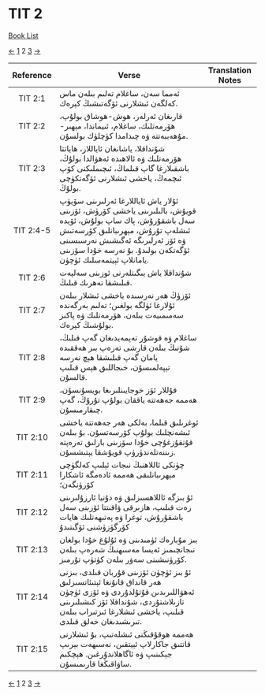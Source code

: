 # TIT 2
[Book List](../README.md)

[<-](./chapter_1.md) [1](./chapter_1.md) 2 [3](./chapter_3.md) [->](./chapter_3.md)

| Reference | Verse | Translation Notes |
|:---------:|-------|-------------------|
|TIT 2:1|ئەمما سەن، ساغلام تەلىم بىلەن ماس كەلگەن ئىشلارنى ئۆگەتىشىڭ كېرەك.||
|TIT 2:2|قارىغان ئەرلەر، ھوش-ھوشاق بولۇپ، ھۆرمەتلىك، ساغلام، ئىيماندا، مېھىر-مۇھەببەتتە ۋە چىدامدا كۈچلۈك بولسۇن.||
|TIT 2:3|شۇنداقلا، ياشانغان ئاياللار، ھاياتتا ھۆرمەتلىك ۋە ئالاھىدە ئەھۋالدا بولۇڭ، باشقىلارغا گاپ قىلماڭ، ئىچىملىكنى كۆپ ئىچمەڭ، ياخشى ئىشلارنى ئۆگەتكۈچى بولۇڭ.||
|TIT 2:4-5|ئۇلار ياش ئاياللارغا ئەرلىرىنى سۆيۈپ قويۇش، بالىلىرىنى ياخشى كۆرۈش، ئۆزىنى سەل باشقۇرۇش، پاك ساپ بولۇش، ئۆيدە ئىشلەپ تۇرۇش، مېھرىبانلىق كۆرسەتىش ۋە ئۆز ئەرلىرىگە ئەگىشىش نەرسىسىنى ئۆگەتكەن بولىدۇ. بۇ نەرسە خۇدا سۆزىنى يامانلاپ ئېيتمەسلىك ئۈچۈن.||
|TIT 2:6|شۇنداقلا ياش يىگىتلەرنى ئوزىنى سەلپەت قىلىشقا تەھرىك قىلىڭ.||
|TIT 2:7|ئۆزۈڭ ھەر نەرسىدە ياخشى ئىشلار بىلەن ئۇلارغا ئۈلگە بولغىن؛ تەلىم بەرگەندە سەمىمىيەت بىلەن، ھۆرمەتلىك ۋە پاكىز بولۇشىڭ كېرەك.||
|TIT 2:8|ساغلام ۋە قوشۇر تەپمەيدىغان گەپ قىلىڭ، شۇنىڭ بىلەن قارشى تەرەپ بىز ھەققىدە يامان گەپ قىلىشقا ھېچ نەرسە تېپەلمىسۇن، خىجاللىق ھېس قىلىپ قالسۇن.||
|TIT 2:9|قۇللار ئۆز خوجايىنلىرىغا بويسۇنسۇن، ھەممە جەھەتتە ياققان بولۇپ تۇرۇڭ، گەپ چىقارمىسۇن.||
|TIT 2:10|ئوغرىلىق قىلما، بەلكى ھەر جەھەتتە ياخشى ئىشەنچلىك بولۇپ كۆرسەتسۇن. بۇ بىلەن قۇتقۇزغۇچى خۇدا سۆزىنى بارلىق تەرەپتە زىننەتلەندۈرۈپ قويۇشقا يېتىشسۇن.||
|TIT 2:11|چۈنكى ئاللاھنىڭ نىجات ئېلىپ كەلگۈچى مېھرىبانلىقى ھەممە ئادەمگە ئاشكارا كۆرۈنگەن؛||
|TIT 2:12|ئۇ بىزگە ئاللاھسىزلىق ۋە دۇنيا ئارزۇلىرىنى رەت قىلىپ، ھازىرقى ۋاقىتتا ئۆزىنى سەل باشقۇرۇش، توغرا ۋە پەتىھەتلىك ھايات كۆرگۈزۈشنى ئۆگىتىدۇ||
|TIT 2:13|بىز مۇبارەك ئۈمىدىنى ۋە ئۇلۇغ خۇدا بولغان نىجاتچىمىز ئەيسا مەسىھنىڭ شەرەپ بىلەن كۆرۈنىشىنى سەۋر بىلەن كۈتۈپ تۇرمىز.||
|TIT 2:14|ئۇ بىز ئۈچۈن ئۆزىنى قۇربان قىلدى، بىزنى ھەر قانداق قانۇنغا ئېتىئاتسىزلىق ئەھۋاللىرىدىن قۇتۇلدۇردى ۋە ئۆزى ئۈچۈن تازىلاشتۇردى، شۇنداقلا ئۆز كىشىلىرىنى قىلىپ، ياخشى ئىشلارغا ئىزتىراب بىلەن تىرىشىدىغان خەلق قىلدى.||
|TIT 2:15|ھەممە ھوقۇقىڭنى ئىشلەتىپ، بۇ ئىشلارنى قاتتىق جاكارلاپ ئېيتقىن، نەسىھەت بېرىپ جېكىنىپ ۋە ئاگاھلاندۇرغىن. ھېچكىم ساۋاقىڭغا قارىمىسۇن.||


[<-](./chapter_1.md) [1](./chapter_1.md) 2 [3](./chapter_3.md) [->](./chapter_3.md)